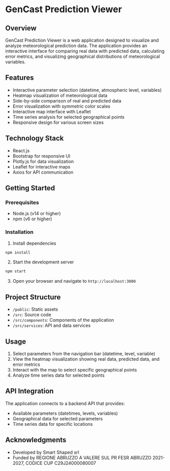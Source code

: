 # GenCast Prediction Viewer

## Overview

GenCast Prediction Viewer is a web application designed to visualize and analyze meteorological prediction data. The application provides an interactive interface for comparing real data with predicted data, calculating error metrics, and visualizing geographical distributions of meteorological variables.

## Features

- Interactive parameter selection (datetime, atmospheric level, variables)
- Heatmap visualization of meteorological data
- Side-by-side comparison of real and predicted data
- Error visualization with symmetric color scales
- Interactive map interface with Leaflet
- Time series analysis for selected geographical points
- Responsive design for various screen sizes

## Technology Stack

- React.js
- Bootstrap for responsive UI
- Plotly.js for data visualization
- Leaflet for interactive maps
- Axios for API communication

## Getting Started

### Prerequisites

- Node.js (v14 or higher)
- npm (v6 or higher)

### Installation

1. Install dependencies

```bash
npm install
 ```
2. Start the development server
```bash
npm start
 ```
3. Open your browser and navigate to `http://localhost:3000`

## Project Structure

- `/public`: Static assets
- `/src`: Source code
- `/src/components`: Components of the application
- `/src/services`:  API and data services


## Usage

1. Select parameters from the navigation bar (datetime, level, variable)
2. View the heatmap visualization showing real data, predicted data, and error metrics
3. Interact with the map to select specific geographical points
4. Analyze time series data for selected points

## API Integration

The application connects to a backend API that provides:
- Available parameters (datetimes, levels, variables)
- Geographical data for selected parameters
- Time series data for specific locations

## Acknowledgments

- Developed by Smart Shaped srl
- Funded by REGIONE ABRUZZO A VALERE SUL PR FESR ABRUZZO 2021-2027, CODICE CUP C29J24000080007